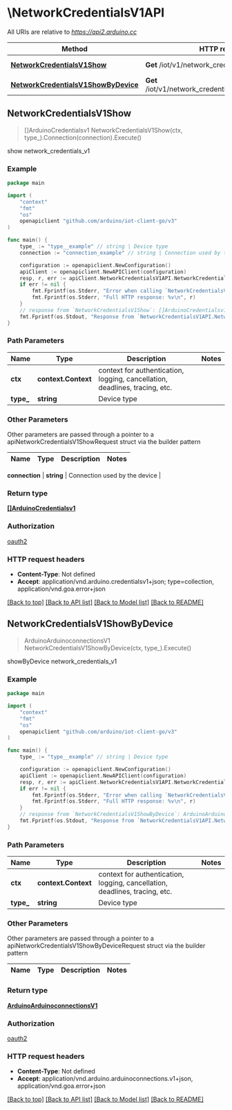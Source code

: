 # \NetworkCredentialsV1API

All URIs are relative to *https://api2.arduino.cc*

Method | HTTP request | Description
------------- | ------------- | -------------
[**NetworkCredentialsV1Show**](NetworkCredentialsV1API.md#NetworkCredentialsV1Show) | **Get** /iot/v1/network_credentials/{type} | show network_credentials_v1
[**NetworkCredentialsV1ShowByDevice**](NetworkCredentialsV1API.md#NetworkCredentialsV1ShowByDevice) | **Get** /iot/v1/network_credentials/{type}/connections | showByDevice network_credentials_v1



## NetworkCredentialsV1Show

> []ArduinoCredentialsv1 NetworkCredentialsV1Show(ctx, type_).Connection(connection).Execute()

show network_credentials_v1



### Example

```go
package main

import (
	"context"
	"fmt"
	"os"
	openapiclient "github.com/arduino/iot-client-go/v3"
)

func main() {
	type_ := "type__example" // string | Device type
	connection := "connection_example" // string | Connection used by the device (optional)

	configuration := openapiclient.NewConfiguration()
	apiClient := openapiclient.NewAPIClient(configuration)
	resp, r, err := apiClient.NetworkCredentialsV1API.NetworkCredentialsV1Show(context.Background(), type_).Connection(connection).Execute()
	if err != nil {
		fmt.Fprintf(os.Stderr, "Error when calling `NetworkCredentialsV1API.NetworkCredentialsV1Show``: %v\n", err)
		fmt.Fprintf(os.Stderr, "Full HTTP response: %v\n", r)
	}
	// response from `NetworkCredentialsV1Show`: []ArduinoCredentialsv1
	fmt.Fprintf(os.Stdout, "Response from `NetworkCredentialsV1API.NetworkCredentialsV1Show`: %v\n", resp)
}
```

### Path Parameters


Name | Type | Description  | Notes
------------- | ------------- | ------------- | -------------
**ctx** | **context.Context** | context for authentication, logging, cancellation, deadlines, tracing, etc.
**type_** | **string** | Device type | 

### Other Parameters

Other parameters are passed through a pointer to a apiNetworkCredentialsV1ShowRequest struct via the builder pattern


Name | Type | Description  | Notes
------------- | ------------- | ------------- | -------------

 **connection** | **string** | Connection used by the device | 

### Return type

[**[]ArduinoCredentialsv1**](ArduinoCredentialsv1.md)

### Authorization

[oauth2](../README.md#oauth2)

### HTTP request headers

- **Content-Type**: Not defined
- **Accept**: application/vnd.arduino.credentialsv1+json; type=collection, application/vnd.goa.error+json

[[Back to top]](#) [[Back to API list]](../README.md#documentation-for-api-endpoints)
[[Back to Model list]](../README.md#documentation-for-models)
[[Back to README]](../README.md)


## NetworkCredentialsV1ShowByDevice

> ArduinoArduinoconnectionsV1 NetworkCredentialsV1ShowByDevice(ctx, type_).Execute()

showByDevice network_credentials_v1



### Example

```go
package main

import (
	"context"
	"fmt"
	"os"
	openapiclient "github.com/arduino/iot-client-go/v3"
)

func main() {
	type_ := "type__example" // string | Device type

	configuration := openapiclient.NewConfiguration()
	apiClient := openapiclient.NewAPIClient(configuration)
	resp, r, err := apiClient.NetworkCredentialsV1API.NetworkCredentialsV1ShowByDevice(context.Background(), type_).Execute()
	if err != nil {
		fmt.Fprintf(os.Stderr, "Error when calling `NetworkCredentialsV1API.NetworkCredentialsV1ShowByDevice``: %v\n", err)
		fmt.Fprintf(os.Stderr, "Full HTTP response: %v\n", r)
	}
	// response from `NetworkCredentialsV1ShowByDevice`: ArduinoArduinoconnectionsV1
	fmt.Fprintf(os.Stdout, "Response from `NetworkCredentialsV1API.NetworkCredentialsV1ShowByDevice`: %v\n", resp)
}
```

### Path Parameters


Name | Type | Description  | Notes
------------- | ------------- | ------------- | -------------
**ctx** | **context.Context** | context for authentication, logging, cancellation, deadlines, tracing, etc.
**type_** | **string** | Device type | 

### Other Parameters

Other parameters are passed through a pointer to a apiNetworkCredentialsV1ShowByDeviceRequest struct via the builder pattern


Name | Type | Description  | Notes
------------- | ------------- | ------------- | -------------


### Return type

[**ArduinoArduinoconnectionsV1**](ArduinoArduinoconnectionsV1.md)

### Authorization

[oauth2](../README.md#oauth2)

### HTTP request headers

- **Content-Type**: Not defined
- **Accept**: application/vnd.arduino.arduinoconnections.v1+json, application/vnd.goa.error+json

[[Back to top]](#) [[Back to API list]](../README.md#documentation-for-api-endpoints)
[[Back to Model list]](../README.md#documentation-for-models)
[[Back to README]](../README.md)

